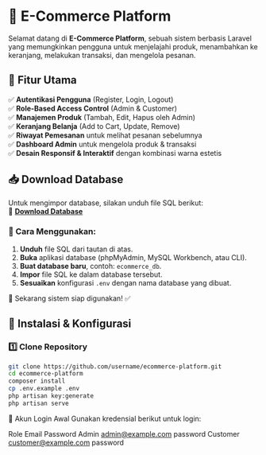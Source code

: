 # 🛒 E-Commerce Platform

Selamat datang di **E-Commerce Platform**, sebuah sistem berbasis Laravel yang memungkinkan pengguna untuk menjelajahi produk, menambahkan ke keranjang, melakukan transaksi, dan mengelola pesanan.

## 📌 Fitur Utama

✅ **Autentikasi Pengguna** (Register, Login, Logout)  
✅ **Role-Based Access Control** (Admin & Customer)  
✅ **Manajemen Produk** (Tambah, Edit, Hapus oleh Admin)  
✅ **Keranjang Belanja** (Add to Cart, Update, Remove)  
✅ **Riwayat Pemesanan** untuk melihat pesanan sebelumnya  
✅ **Dashboard Admin** untuk mengelola produk & transaksi  
✅ **Desain Responsif & Interaktif** dengan kombinasi warna estetis

## 📥 Download Database

Untuk mengimpor database, silakan unduh file SQL berikut:  
🔗 **[Download Database](https://drive.google.com/file/d/1EF420qzFSwhSOxeKyiOjnkb5dZoWERBG/view?usp=drive_link)**

### 📌 Cara Menggunakan:

1. **Unduh** file SQL dari tautan di atas.
2. **Buka** aplikasi database (phpMyAdmin, MySQL Workbench, atau CLI).
3. **Buat database baru**, contoh: `ecommerce_db`.
4. **Impor** file SQL ke dalam database tersebut.
5. **Sesuaikan** konfigurasi `.env` dengan nama database yang dibuat.

🚀 Sekarang sistem siap digunakan! ✅

## 🚀 Instalasi & Konfigurasi

### 1️⃣ **Clone Repository**

```bash
git clone https://github.com/username/ecommerce-platform.git
cd ecommerce-platform
composer install
cp .env.example .env
php artisan key:generate
php artisan serve


```

🔑 Akun Login Awal
Gunakan kredensial berikut untuk login:

Role	Email	Password
Admin	admin@example.com	password
Customer	customer@example.com	password
